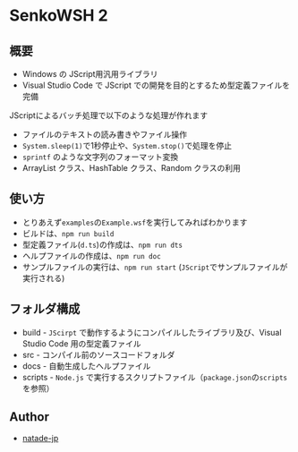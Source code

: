 # SenkoWSH 2 #

## 概要 ##
- Windows の JScript用汎用ライブラリ
- Visual Studio Code で JScript での開発を目的とするため型定義ファイルを完備

JScriptによるバッチ処理で以下のような処理が作れます
- ファイルのテキストの読み書きやファイル操作
- `System.sleep(1)`で1秒停止や、`System.stop()`で処理を停止
- `sprintf` のような文字列のフォーマット変換
- ArrayList クラス、HashTable クラス、Random クラスの利用

## 使い方 ##
- とりあえず`examples`の`Example.wsf`を実行してみればわかります
- ビルドは、`npm run build`
- 型定義ファイル(`d.ts`)の作成は、`npm run dts`
- ヘルプファイルの作成は、`npm run doc`
- サンプルファイルの実行は、`npm run start` (`JScript`でサンプルファイルが実行される)

## フォルダ構成 ##
- build - `JScirpt` で動作するようにコンパイルしたライブラリ及び、Visual Studio Code 用の型定義ファイル
- src - コンパイル前のソースコードフォルダ
- docs - 自動生成したヘルプファイル
- scripts - `Node.js` で実行するスクリプトファイル（`package.json`の`scripts`を参照）

## Author ##
- [natade-jp](https://github.com/natade-jp/)
